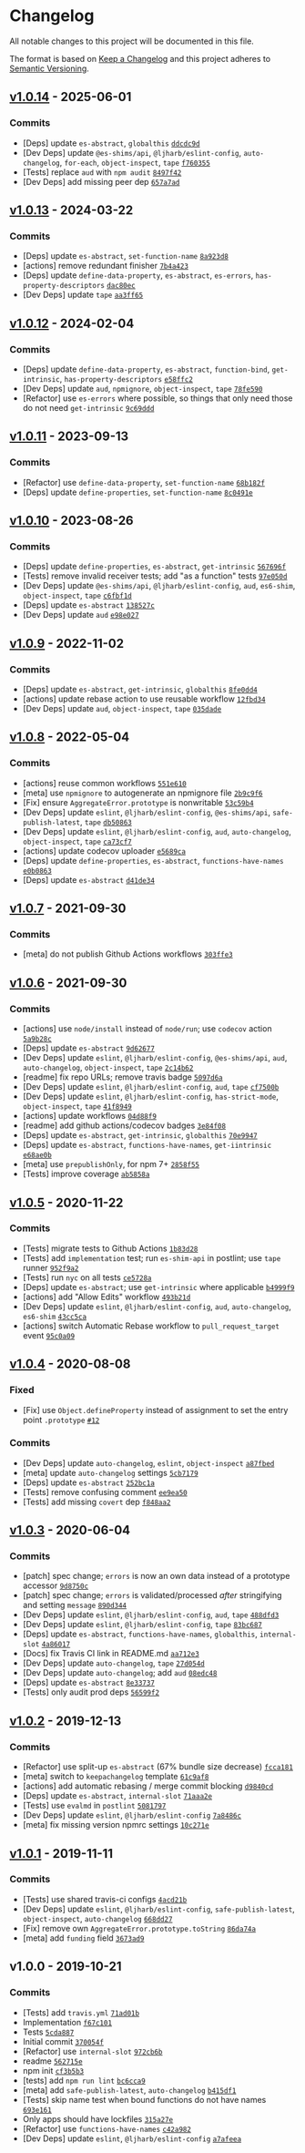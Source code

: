 # Changelog

All notable changes to this project will be documented in this file.

The format is based on [Keep a Changelog](https://keepachangelog.com/en/1.0.0/)
and this project adheres to [Semantic Versioning](https://semver.org/spec/v2.0.0.html).

## [v1.0.14](https://github.com/es-shims/AggregateError/compare/v1.0.13...v1.0.14) - 2025-06-01

### Commits

- [Deps] update `es-abstract`, `globalthis` [`ddcdc9d`](https://github.com/es-shims/AggregateError/commit/ddcdc9dbf94196870db314cb2acbe80098035ecf)
- [Dev Deps] update `@es-shims/api`, `@ljharb/eslint-config`, `auto-changelog`, `for-each`, `object-inspect`, `tape` [`f760355`](https://github.com/es-shims/AggregateError/commit/f760355314b4a80b8135a04ac51d557683faa441)
- [Tests] replace `aud` with `npm audit` [`8497f42`](https://github.com/es-shims/AggregateError/commit/8497f425c13a343c84b7be39f1ae1b7bce99c497)
- [Dev Deps] add missing peer dep [`657a7ad`](https://github.com/es-shims/AggregateError/commit/657a7ade36e5e47af7c2ccdb685505cb54e0e45f)

## [v1.0.13](https://github.com/es-shims/AggregateError/compare/v1.0.12...v1.0.13) - 2024-03-22

### Commits

- [Deps] update `es-abstract`, `set-function-name` [`8a923d8`](https://github.com/es-shims/AggregateError/commit/8a923d8d6c52f49c6a59ac0cf87c028d5fc79d5a)
- [actions] remove redundant finisher [`7b4a423`](https://github.com/es-shims/AggregateError/commit/7b4a4232024ac8658f39d34d7b18c1c4adbd1751)
- [Deps] update `define-data-property`, `es-abstract`, `es-errors`, `has-property-descriptors` [`dac80ec`](https://github.com/es-shims/AggregateError/commit/dac80ecaaa2debcf09caded760b3aa18a189a226)
- [Dev Deps] update `tape` [`aa3ff65`](https://github.com/es-shims/AggregateError/commit/aa3ff65b715b45ef77286c6307df987118451635)

## [v1.0.12](https://github.com/es-shims/AggregateError/compare/v1.0.11...v1.0.12) - 2024-02-04

### Commits

- [Deps] update `define-data-property`, `es-abstract`, `function-bind`, `get-intrinsic`, `has-property-descriptors` [`e58ffc2`](https://github.com/es-shims/AggregateError/commit/e58ffc2aeafd00632046a66d20f5f26a349821cf)
- [Dev Deps] update `aud`, `npmignore`, `object-inspect`, `tape` [`78fe590`](https://github.com/es-shims/AggregateError/commit/78fe590e8aab85afcad7d634433e98cc932e31b4)
- [Refactor] use `es-errors` where possible, so things that only need those do not need `get-intrinsic` [`9c69ddd`](https://github.com/es-shims/AggregateError/commit/9c69ddd0bb2848c28d72239c45be793d2a8a7694)

## [v1.0.11](https://github.com/es-shims/AggregateError/compare/v1.0.10...v1.0.11) - 2023-09-13

### Commits

- [Refactor] use `define-data-property`, `set-function-name` [`68b182f`](https://github.com/es-shims/AggregateError/commit/68b182f399b2522fedcdbc441f7efb4cd205bf5a)
- [Deps] update `define-properties`, `set-function-name` [`8c0491e`](https://github.com/es-shims/AggregateError/commit/8c0491e73bd6adcd83e2833784b54ec1225f5e31)

## [v1.0.10](https://github.com/es-shims/AggregateError/compare/v1.0.9...v1.0.10) - 2023-08-26

### Commits

- [Deps] update `define-properties`, `es-abstract`, `get-intrinsic` [`567696f`](https://github.com/es-shims/AggregateError/commit/567696f56631c565c0af7937f9dde93d96e2914d)
- [Tests] remove invalid receiver tests; add "as a function" tests [`97e050d`](https://github.com/es-shims/AggregateError/commit/97e050d7b387cc57f8fd47c4768033c62f26535f)
- [Dev Deps] update `@es-shims/api`, `@ljharb/eslint-config`, `aud`, `es6-shim`, `object-inspect`, `tape` [`c6fbf1d`](https://github.com/es-shims/AggregateError/commit/c6fbf1dbafb8c5a6f96cd082079c113343451d71)
- [Deps] update `es-abstract` [`138527c`](https://github.com/es-shims/AggregateError/commit/138527c9d0b10beaf1732f4c3cc603ca095c29d8)
- [Dev Deps] update `aud` [`e98e027`](https://github.com/es-shims/AggregateError/commit/e98e0274a5e370eba5659fb6a6f1c8a3eb114bd9)

## [v1.0.9](https://github.com/es-shims/AggregateError/compare/v1.0.8...v1.0.9) - 2022-11-02

### Commits

- [Deps] update `es-abstract`, `get-intrinsic`, `globalthis` [`8fe0dd4`](https://github.com/es-shims/AggregateError/commit/8fe0dd490d9ce21b6a0ab67518d1b2320fe3c74b)
- [actions] update rebase action to use reusable workflow [`12fbd34`](https://github.com/es-shims/AggregateError/commit/12fbd341e3908b76294b1799b92c4c12fb876647)
- [Dev Deps] update `aud`, `object-inspect`, `tape` [`035dade`](https://github.com/es-shims/AggregateError/commit/035dade12d1a5fc62fb40b891b308b9c94f840cb)

## [v1.0.8](https://github.com/es-shims/AggregateError/compare/v1.0.7...v1.0.8) - 2022-05-04

### Commits

- [actions] reuse common workflows [`551e610`](https://github.com/es-shims/AggregateError/commit/551e6109bf7782949290c05f42d67ebea5de2bd8)
- [meta] use `npmignore` to autogenerate an npmignore file [`2b9c9f6`](https://github.com/es-shims/AggregateError/commit/2b9c9f6c214d176ec018279e651538c7709cb550)
- [Fix] ensure `AggregateError.prototype` is nonwritable [`53c59b4`](https://github.com/es-shims/AggregateError/commit/53c59b4f03480a2bfcae67530b15b857b06323f5)
- [Dev Deps] update `eslint`, `@ljharb/eslint-config`, `@es-shims/api`, `safe-publish-latest`, `tape` [`db50863`](https://github.com/es-shims/AggregateError/commit/db50863f715ae15f7fb00a3e745f018d719382b5)
- [Dev Deps] update `eslint`, `@ljharb/eslint-config`, `aud`, `auto-changelog`, `object-inspect`, `tape` [`ca73cf7`](https://github.com/es-shims/AggregateError/commit/ca73cf76f9795288be5f07d71afde77416cc6974)
- [actions] update codecov uploader [`e5689ca`](https://github.com/es-shims/AggregateError/commit/e5689ca9b5a4b6a452de8c1a2ac4392ca154b313)
- [Deps] update `define-properties`, `es-abstract`, `functions-have-names` [`e0b0863`](https://github.com/es-shims/AggregateError/commit/e0b08630cd432882b1689738a0ff684b8b574634)
- [Deps] update `es-abstract` [`d41de34`](https://github.com/es-shims/AggregateError/commit/d41de34a832d2905f89aada97066e23365b6d223)

## [v1.0.7](https://github.com/es-shims/AggregateError/compare/v1.0.6...v1.0.7) - 2021-09-30

### Commits

- [meta] do not publish Github Actions workflows [`303ffe3`](https://github.com/es-shims/AggregateError/commit/303ffe3b606e2c770f602c5ab1ea5692935a4ca8)

## [v1.0.6](https://github.com/es-shims/AggregateError/compare/v1.0.5...v1.0.6) - 2021-09-30

### Commits

- [actions] use `node/install` instead of `node/run`; use `codecov` action [`5a9b28c`](https://github.com/es-shims/AggregateError/commit/5a9b28ca0faadd38c069a2c929b8f10ed7b105c5)
- [Deps] update `es-abstract` [`9d62677`](https://github.com/es-shims/AggregateError/commit/9d626773706fbff8ca7708f9a29601963140222c)
- [Dev Deps] update `eslint`, `@ljharb/eslint-config`, `@es-shims/api`, `aud`, `auto-changelog`, `object-inspect`, `tape` [`2c14b62`](https://github.com/es-shims/AggregateError/commit/2c14b62eacaae76f619955fdfa37aaed91fccbac)
- [readme] fix repo URLs; remove travis badge [`5097d6a`](https://github.com/es-shims/AggregateError/commit/5097d6a3d326a654ab838edf0672c3e89c6abf32)
- [Dev Deps] update `eslint`, `@ljharb/eslint-config`, `aud`, `tape` [`cf7500b`](https://github.com/es-shims/AggregateError/commit/cf7500b762e0abce580f9b290d209d21ff0b9f00)
- [Dev Deps] update `eslint`, `@ljharb/eslint-config`, `has-strict-mode`, `object-inspect`, `tape` [`41f8949`](https://github.com/es-shims/AggregateError/commit/41f8949f96872a694d04fe7e9a9e2e28cace1367)
- [actions] update workflows [`04d88f9`](https://github.com/es-shims/AggregateError/commit/04d88f91142d5a0e22318a976927255677ed7f1f)
- [readme] add github actions/codecov badges [`3e84f08`](https://github.com/es-shims/AggregateError/commit/3e84f085283e718339768cecf789aa670805d14c)
- [Deps] update `es-abstract`, `get-intrinsic`, `globalthis` [`70e9947`](https://github.com/es-shims/AggregateError/commit/70e9947169a976680a9db0cfdd68b57088412bb2)
- [Deps] update `es-abstract`, `functions-have-names`, `get-iintrinsic` [`e68ae0b`](https://github.com/es-shims/AggregateError/commit/e68ae0b63a6afec14eda250df3b719e3dcdf4b6b)
- [meta] use `prepublishOnly`, for npm 7+ [`2858f55`](https://github.com/es-shims/AggregateError/commit/2858f55c31fa713f38249e8cd4e7ee5c75eac458)
- [Tests] improve coverage [`ab5858a`](https://github.com/es-shims/AggregateError/commit/ab5858ac4c1191bb68b987e7a31221ea1c517cf1)

## [v1.0.5](https://github.com/es-shims/AggregateError/compare/v1.0.4...v1.0.5) - 2020-11-22

### Commits

- [Tests] migrate tests to Github Actions [`1b83d28`](https://github.com/es-shims/AggregateError/commit/1b83d2853482d8aaa7529c663c34e476ed052bcd)
- [Tests] add `implementation` test; run `es-shim-api` in postlint; use `tape` runner [`952f9a2`](https://github.com/es-shims/AggregateError/commit/952f9a25698df829c356b8586c934f65d7afb19d)
- [Tests] run `nyc` on all tests [`ce5728a`](https://github.com/es-shims/AggregateError/commit/ce5728a4842374fb6349e3dcb11e56991d19fcb3)
- [Deps] update `es-abstract`; use `get-intrinsic` where applicable [`b4999f9`](https://github.com/es-shims/AggregateError/commit/b4999f935e98e3292c582d6ae538c7e5d326021a)
- [actions] add "Allow Edits" workflow [`493b21d`](https://github.com/es-shims/AggregateError/commit/493b21d1d103d38e2f017dcc86870373c60635ac)
- [Dev Deps] update `eslint`, `@ljharb/eslint-config`, `aud`, `auto-changelog`, `es6-shim` [`43cc5ca`](https://github.com/es-shims/AggregateError/commit/43cc5cae65010f5699cd650174f01550ea43fe28)
- [actions] switch Automatic Rebase workflow to `pull_request_target` event [`95c0a09`](https://github.com/es-shims/AggregateError/commit/95c0a09d1100eb5bd3a1d49c381df0e6ea052ab3)

## [v1.0.4](https://github.com/es-shims/AggregateError/compare/v1.0.3...v1.0.4) - 2020-08-08

### Fixed

- [Fix] use `Object.defineProperty` instead of assignment to set the entry point `.prototype` [`#12`](https://github.com/es-shims/AggregateError/issues/12)

### Commits

- [Dev Deps] update `auto-changelog`, `eslint`, `object-inspect` [`a87fbed`](https://github.com/es-shims/AggregateError/commit/a87fbede91105713a43f583f335d50888b2ac5e9)
- [meta] update `auto-changelog` settings [`5cb7179`](https://github.com/es-shims/AggregateError/commit/5cb7179de5eb8cecc750d6172838a05b4938a642)
- [Deps] update `es-abstract` [`252bc1a`](https://github.com/es-shims/AggregateError/commit/252bc1a75f273b03df953499fcfae0ff84371b4f)
- [Tests] remove confusing comment [`ee9ea50`](https://github.com/es-shims/AggregateError/commit/ee9ea50d8174240853ad092d7390e90aae55285c)
- [Tests] add missing `covert` dep [`f848aa2`](https://github.com/es-shims/AggregateError/commit/f848aa290ef98d907443e5d9e32dd9207ccf77a6)

## [v1.0.3](https://github.com/es-shims/AggregateError/compare/v1.0.2...v1.0.3) - 2020-06-04

### Commits

- [patch] spec change; `errors` is now an own data instead of a prototype accessor [`9d8750c`](https://github.com/es-shims/AggregateError/commit/9d8750c6c3028bfd8aa11efb130448d3fc7b22a5)
- [patch] spec change; `errors` is validated/processed *after* stringifying and setting `message` [`890d344`](https://github.com/es-shims/AggregateError/commit/890d3445748f94b184522467b2285295bb9c2292)
- [Dev Deps] update `eslint`, `@ljharb/eslint-config`, `aud`, `tape` [`488dfd3`](https://github.com/es-shims/AggregateError/commit/488dfd381d93ccea6c06fe08db1d1b5a65d2f6f6)
- [Dev Deps] update `eslint`, `@ljharb/eslint-config`, `tape` [`83bc687`](https://github.com/es-shims/AggregateError/commit/83bc6872f10755a88bbb2b0761f38e9f0354f46e)
- [Deps] update `es-abstract`, `functions-have-names`, `globalthis`, `internal-slot` [`4a86017`](https://github.com/es-shims/AggregateError/commit/4a8601721996b24f3ab41fdac691b5d77ce1343b)
- [Docs] fix Travis CI link in README.md [`aa712e3`](https://github.com/es-shims/AggregateError/commit/aa712e3d18f12ec7b9f6b5f5dd087d13fd8158bd)
- [Dev Deps] update `auto-changelog`, `tape` [`27d054d`](https://github.com/es-shims/AggregateError/commit/27d054d2f585dff8f41bc104295ba104d3d6cdef)
- [Dev Deps] update `auto-changelog`; add `aud` [`08edc48`](https://github.com/es-shims/AggregateError/commit/08edc48a4445701c974df5e8ed7d33dcd538c8d0)
- [Deps] update `es-abstract` [`8e33737`](https://github.com/es-shims/AggregateError/commit/8e3373707b3f30e9847ca8d96623cdba170c67d3)
- [Tests] only audit prod deps [`56599f2`](https://github.com/es-shims/AggregateError/commit/56599f226b062fb6e0df1ccf96ade0b03060423e)

## [v1.0.2](https://github.com/es-shims/AggregateError/compare/v1.0.1...v1.0.2) - 2019-12-13

### Commits

- [Refactor] use split-up `es-abstract` (67% bundle size decrease) [`fcca181`](https://github.com/es-shims/AggregateError/commit/fcca18198dc96c7a9bff4350a059aef1abd75455)
- [meta] switch to `keepachangelog` template [`61c9af8`](https://github.com/es-shims/AggregateError/commit/61c9af83bc6520df306ed84fcb3030ba8c95ae25)
- [actions] add automatic rebasing / merge commit blocking [`d9840cd`](https://github.com/es-shims/AggregateError/commit/d9840cda4e863c64fe0419449f6c78200fd8d0e0)
- [Deps] update `es-abstract`, `internal-slot` [`71aaa2e`](https://github.com/es-shims/AggregateError/commit/71aaa2e139c92f2d61c13c40322140c9b792f29d)
- [Tests] use `evalmd` in `postlint` [`5081797`](https://github.com/es-shims/AggregateError/commit/5081797a51e3f4206abe00e28c7238623cd07aec)
- [Dev Deps] update `eslint`, `@ljharb/eslint-config` [`7a8486c`](https://github.com/es-shims/AggregateError/commit/7a8486ccdb5fcfff866206bf5125fd21bbbb113a)
- [meta] fix missing version npmrc settings [`10c271e`](https://github.com/es-shims/AggregateError/commit/10c271e739e58b39725c46100ef03930d8c28140)

## [v1.0.1](https://github.com/es-shims/AggregateError/compare/v1.0.0...v1.0.1) - 2019-11-11

### Commits

- [Tests] use shared travis-ci configs [`4acd21b`](https://github.com/es-shims/AggregateError/commit/4acd21bd73c36b1d88b5fc4b01597917765ba0a0)
- [Dev Deps] update `eslint`, `@ljharb/eslint-config`, `safe-publish-latest`, `object-inspect`, `auto-changelog` [`668dd27`](https://github.com/es-shims/AggregateError/commit/668dd27d0c21ba635dadc6209c927add75e391f6)
- [Fix] remove own `AggregateError.prototype.toString` [`86da74a`](https://github.com/es-shims/AggregateError/commit/86da74aaa38d003bbb04ffb52305cf8093229dcf)
- [meta] add `funding` field [`3673ad9`](https://github.com/es-shims/AggregateError/commit/3673ad97a2d5edf12a980f958cb1d292dc9c3b3c)

## v1.0.0 - 2019-10-21

### Commits

- [Tests] add `travis.yml` [`71ad01b`](https://github.com/es-shims/AggregateError/commit/71ad01b0ff6b7fa43ae0b8bc8dd3215761ae4eee)
- Implementation [`f67c101`](https://github.com/es-shims/AggregateError/commit/f67c101ae888925375d421ffabff856e333f322d)
- Tests [`5cda887`](https://github.com/es-shims/AggregateError/commit/5cda88785e6676f7bf7e152da4ae1ccf3d3a717e)
- Initial commit [`370054f`](https://github.com/es-shims/AggregateError/commit/370054f028af45fb43c763993772ebe270a49f80)
- [Refactor] use `internal-slot` [`972cb6b`](https://github.com/es-shims/AggregateError/commit/972cb6b558ad0246ac6ba837cfd6f407c4b1138d)
- readme [`562715e`](https://github.com/es-shims/AggregateError/commit/562715e80a2af2a35d8768149d699e752f123224)
- npm init [`cf3b5b3`](https://github.com/es-shims/AggregateError/commit/cf3b5b3aedaa1c3eaa530c4e81895df2344369cd)
- [tests] add `npm run lint` [`bc6cca9`](https://github.com/es-shims/AggregateError/commit/bc6cca9d43507fa4da7b44680e27924dd2798eec)
- [meta] add `safe-publish-latest`, `auto-changelog` [`b415df1`](https://github.com/es-shims/AggregateError/commit/b415df102b94d59f46b2131ce20a95d2ec8e6355)
- [Tests] skip name test when bound functions do not have names [`693e161`](https://github.com/es-shims/AggregateError/commit/693e161fd7d9f6667dee3ab32933910c21126b83)
- Only apps should have lockfiles [`315a27e`](https://github.com/es-shims/AggregateError/commit/315a27e68bbbfdb4dd0435305f3e772f185f22d7)
- [Refactor] use `functions-have-names` [`c42a982`](https://github.com/es-shims/AggregateError/commit/c42a982cb873dd4bb796aee9337e7cb8986e2f69)
- [Dev Deps] update `eslint`, `@ljharb/eslint-config` [`a7afeea`](https://github.com/es-shims/AggregateError/commit/a7afeead419514b9c6f9fd816a09d95c22b5a502)
